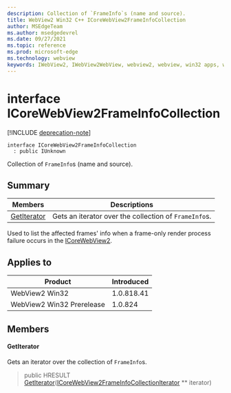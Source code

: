 ```yaml
---
description: Collection of `FrameInfo`s (name and source).
title: WebView2 Win32 C++ ICoreWebView2FrameInfoCollection
author: MSEdgeTeam
ms.author: msedgedevrel
ms.date: 09/27/2021
ms.topic: reference
ms.prod: microsoft-edge
ms.technology: webview
keywords: IWebView2, IWebView2WebView, webview2, webview, win32 apps, win32, edge, ICoreWebView2, ICoreWebView2Controller, browser control, edge html, ICoreWebView2FrameInfoCollection
---
```


# interface ICoreWebView2FrameInfoCollection

[!INCLUDE [deprecation-note](../includes/deprecation-note.md)]

```
interface ICoreWebView2FrameInfoCollection
  : public IUnknown
```

Collection of `FrameInfo`s (name and source).

## Summary

 Members                        | Descriptions
--------------------------------|---------------------------------------------
[GetIterator](#getiterator) | Gets an iterator over the collection of `FrameInfo`s.

Used to list the affected frames' info when a frame-only render process failure occurs in the [ICoreWebView2](icorewebview2.md).

## Applies to

Product                         | Introduced
--------------------------------|---------------------------------------------
WebView2 Win32            |    1.0.818.41
WebView2 Win32 Prerelease |    1.0.824

## Members

#### GetIterator

Gets an iterator over the collection of `FrameInfo`s.

> public HRESULT [GetIterator](#getiterator)([ICoreWebView2FrameInfoCollectionIterator](icorewebview2frameinfocollectioniterator.md) ** iterator)

